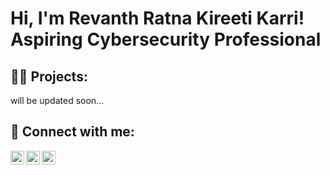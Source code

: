 <h1>Hi, I'm Revanth Ratna Kireeti Karri! <br/>Aspiring Cybersecurity Professional</h1>

  <h2>👨‍💻 Projects:</h2>
  
  <p>
    will be updated soon...
  </p>

  <h2>🤳 Connect with me:</h2>

  [<img align="left" alt="Revanth Ratna Kireeti Karri | LinkedIn" width="22px" src="https://cdn.jsdelivr.net/npm/simple-icons@9.21.0/icons/linkedin.svg" />][linkedin]
  [<img align="left" alt="Revanth Ratna Kireeti Karri | X" width="22px" src="https://cdn.jsdelivr.net/npm/simple-icons@9.21.0/icons/x.svg" />][x]
  [<img align="left" alt="Revanth Ratna Kireeti Karri | Email" width="22px" src="https://cdn.jsdelivr.net/npm/simple-icons@9.21.0/icons/gmail.svg" />][email]
  
  [x]: https://twitter.com/KRRKireeti
  [linkedin]: https://linkedin.com/in/KRRKireeti
  [email]: mailto:k.revanthratnakireeti@gmail.com

<!-- THE END -->


<!--
**KRRKireeti/KRRKireeti** is a ✨ _special_ ✨ repository because its `README.md` (this file) appears on your GitHub profile.

Here are some ideas to get you started:

- 🔭 I’m currently working on ...
- 🌱 I’m currently learning ...
- 👯 I’m looking to collaborate on ...
- 🤔 I’m looking for help with ...
- 💬 Ask me about ...
- 📫 How to reach me: ...
- 😄 Pronouns: ...
- ⚡ Fun fact: ...
-->


<!-- Markdown code reference credit: **joshmadakor1/joshmadakor1**
**https://github.com/joshmadakor1/Jwipe.PowerShell/blob/master/README.md**
**https://youtu.be/zgqfWLHNKLk?si=mwB-gywLV5LslmI4**
-->

<!--
- <b>Data Structures and Algorithms Practice (AlgoExpert)</b>
  - [Praciting DS & Algos in Python](https://github.com/joshmadakor1/Algorithms-Practice)
- <b>Full Stack Web App (React, NodeJS, Azure, and Machine Learning Components)</b>
  - [Image Analysis Middleware](https://github.com/joshmadakor1/4chan-Image-Analysis-Middleware-C964) <b><i>(Potentially NSFW)</b></i>
- <b>PowerShell</b>
  - [Windows EventLog: Failed RDP Logins Source IP to full GeoData Conversion](https://github.com/joshmadakor1/Sentinel-Lab)
  - [JWipe (Disk Wiping Utility)](https://github.com/joshmadakor1/Jwipe.PowerShell)
  - [Active Directory Bulk User Creation](https://github.com/joshmadakor1/AD_PS)
  - [FIM (File Integrity Monitor)](https://github.com/joshmadakor1/PowerShell-Integrity-FIM)
- <b>C# (.NET Desktop Applications)</b>
  - [Ransomware Proof of Concept (Encrypter)](https://github.com/joshmadakor1/EncrypterPOC)
  - [Ransomware Proof of Concept (Decrypter)](https://github.com/joshmadakor1/DecrypterPOC)
  - [Keylogger with Email Capability](https://github.com/joshmadakor1/Key-Logger-With-Email)
- <b>Python</b>
  - [Package Delivery Application (Datastructures and Algorithms Demo)](https://github.com/joshmadakor1/Package-Delivery-Pathfinding-Algorithm)
-->

<!--
<h2>📺 Popular YouTube Videos</h2>

- [How to get into Cybersecurity Starting From Zero](https://www.youtube.com/watch?v=a83ASGn_V_s)
- [A Day in the Life of a Cybersecurity Anayst](https://www.youtube.com/watch?v=uHy3oM7NnoU)
- [How to Create a KeyLogger (C#)](https://www.youtube.com/watch?v=N-L9hklSlNk)
- [Ransomware Demonstration (C#)](https://www.youtube.com/watch?v=OfvdQeh79s0)
- [Is WGU Legit?](https://www.youtube.com/watch?v=E2MwRWxDBkA)
-->
